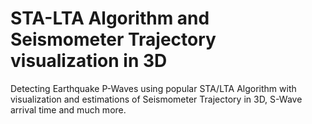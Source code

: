 # STA-LTA Algorithm and Seismometer Trajectory visualization in 3D
 Detecting Earthquake P-Waves using popular STA/LTA Algorithm with visualization and estimations of Seismometer Trajectory in 3D, S-Wave arrival time and much more.
